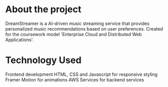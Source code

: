 # About the project

DreamStreamer is a AI-driven music streaming service that provides personalized music recommendations based on user preferences. Created for the coursework model 'Enterprise Cloud and Distributed Web Applications'.

# Technology Used
Frontend development HTML, CSS and Javascript for responsive styling Framer Motion for animations AWS Services for backend services
